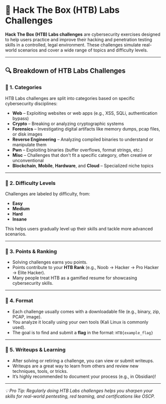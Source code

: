 # 🧠 Hack The Box (HTB) Labs Challenges

**Hack The Box (HTB) Labs challenges** are cybersecurity exercises designed to help users practice and improve their hacking and penetration testing skills in a controlled, legal environment. These challenges simulate real-world scenarios and cover a wide range of topics and difficulty levels.

---

## 🔍 Breakdown of HTB Labs Challenges

### 🔹 1. **Categories**

HTB Labs challenges are split into categories based on specific cybersecurity disciplines:

- **Web** – Exploiting websites or web apps (e.g., XSS, SQLi, authentication bypass)  
- **Crypto** – Breaking or analyzing cryptographic systems  
- **Forensics** – Investigating digital artifacts like memory dumps, pcap files, or disk images  
- **Reverse Engineering** – Analyzing compiled binaries to understand or manipulate them  
- **Pwn** – Exploiting binaries (buffer overflows, format strings, etc.)  
- **Misc** – Challenges that don't fit a specific category, often creative or unconventional  
- **Blockchain**, **Mobile**, **Hardware**, and **Cloud** – Specialized niche topics

---

### 🔹 2. **Difficulty Levels**

Challenges are labeled by difficulty, from:

- **Easy**
- **Medium**
- **Hard**
- **Insane**

This helps users gradually level up their skills and tackle more advanced scenarios.

---

### 🔹 3. **Points & Ranking**

- Solving challenges earns you points.
- Points contribute to your **HTB Rank** (e.g., Noob → Hacker → Pro Hacker → Elite Hacker).
- Many people treat HTB as a gamified resume for showcasing cybersecurity skills.

---

### 🔹 4. **Format**

- Each challenge usually comes with a downloadable file (e.g., binary, zip, PCAP, image).
- You analyze it locally using your own tools (Kali Linux is commonly used).
- The goal is to find and submit a **flag** in the format: `HTB{example_flag}`

---

### 🔹 5. **Writeups & Learning**

- After solving or retiring a challenge, you can view or submit writeups.
- Writeups are a great way to learn from others and review new techniques, tools, or tricks.
- It’s highly recommended to document your process (e.g., in Obsidian)!

---

_💡 Pro Tip: Regularly doing HTB Labs challenges helps you sharpen your skills for real-world pentesting, red teaming, and certifications like OSCP._
